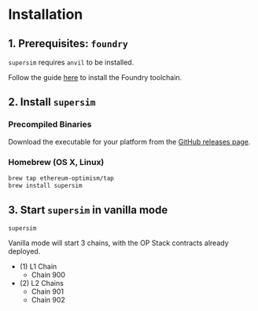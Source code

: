 # Installation

## 1. Prerequisites: `foundry`

`supersim` requires `anvil` to be installed.

Follow the guide [here](https://book.getfoundry.sh/getting-started/installation) to install the Foundry toolchain.

## 2. Install `supersim`

### Precompiled Binaries

Download the executable for your platform from the [GitHub releases page](https://github.com/ethereum-optimism/supersim/releases).

### Homebrew (OS X, Linux)

```sh
brew tap ethereum-optimism/tap
brew install supersim
```

## 3. Start `supersim` in vanilla mode

```sh
supersim
```

Vanilla mode will start 3 chains, with the OP Stack contracts already deployed.

- (1) L1 Chain
  - Chain 900
- (2) L2 Chains
  - Chain 901
  - Chain 902
